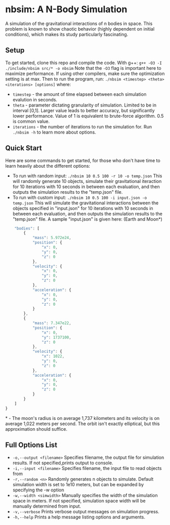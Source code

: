 # nbsim: A N-Body Simulation
A simulation of the gravitational interactions of n bodies in space. This problem is known to show chaotic behavior (highly dependent on initial conditions), which makes its study particularly fascinating.

## Setup
To get started, clone this repo and compile the code. With g++:
`g++ -O3 -I ./include/nbsim src/* -o nbsim`
Note that the `-O3` flag is important here to maximize performance. If using other compilers, make sure the optimization setting is at max.
Then to run the program, run:
`./nbsim <timestep> <theta> <iterations> [options]`
where:
- `timestep` - the amount of time elapsed between each simulation evalution in seconds.
- `theta` - parameter dictating granularity of simulation. Limited to be in interval [0,1]. Larger value leads to better accuracy, but significantly lower performance. Value of 1 is equivalent to brute-force algorithm. 0.5 is common value.
- `iterations` - the number of iterations to run the simulation for.
Run `./nbsim -h` to learn more about options.

## Quick Start
Here are some commands to get started, for those who don't have time to learn heavily about the different options:
- To run with random input:
`./nbsim 10 0.5 100 -r 10 -o temp.json`
This will randomly generate 10 objects, simulate their gravitational iteraction for 10 iterations with 10 seconds in between each evaluation, and then outputs the simulation results to the "temp.json" file.
- To run with custom input:
`./nbsim 10 0.5 100 -i input.json -o temp.json`
This will simulate the gravitational interactions between the objects specified in "input.json" for 10 iterations with 10 seconds in between each evaluation, and then outputs the simulation results to the "temp.json" file.
A sample "input.json" is given here: (Earth and Moon*)
```javascript {
    "bodies": [
        {
            "mass": 5.972e24,
            "position": {
                "x": 0,
                "y": 0,
                "z": 0
            },
            "velocity": {
                "x": 0,
                "y": 0,
                "z": 0
            },
            "acceleration": {
                "x": 0,
                "y": 0,
                "z": 0
            }
        },
        {
            "mass": 7.347e22,
            "position": {
                "x": 0,
                "y": 1737100,
                "z": 0
            },
            "velocity": {
                "x": 1022,
                "y": 0,
                "z": 0
            },
            "acceleration": {
                "x": 0,
                "y": 0,
                "z": 0
            }
        }
    ]
}
```
\* \- The moon's radius is on average 1,737 kilometers and its velocity is on average 1,022 meters per second. The orbit isn't exactly elliptical, but this approximation should suffice.

## Full Options List
- `-o,--output <filename>` Specifies filename, the output file for simulation results. If not specified,prints output to console.
- `-i,--input <filename>` Specifies filename, the input file to read objects from
- `-r,--random <n>` Randomly generates n objects to simulate. Default simulation width is set to 1e10 meters, but can be expanded by specifying the -w option
- `-w,--width <simwidth>` Manually specifies the width of the simulation space in meters. If not specified, simulation space width will be manually determined from input.
- `-v,--verbose` Prints verbose output messages on simulation progress.
- `-h,--help` Prints a help message listing options and arguments.